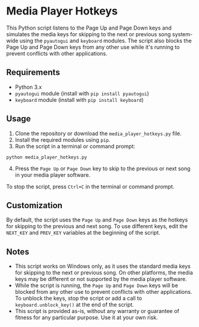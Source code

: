 # Media Player Hotkeys

This Python script listens to the Page Up and Page Down keys and simulates the media keys for skipping to the next or previous song system-wide using the `pyautogui` and `keyboard` modules. The script also blocks the Page Up and Page Down keys from any other use while it's running to prevent conflicts with other applications.

## Requirements

- Python 3.x
- `pyautogui` module (install with `pip install pyautogui`)
- `keyboard` module (install with `pip install keyboard`)

## Usage

1. Clone the repository or download the `media_player_hotkeys.py` file.
2. Install the required modules using `pip`.
3. Run the script in a terminal or command prompt:

`python media_player_hotkeys.py`

4. Press the `Page Up` or `Page Down` key to skip to the previous or next song in your media player software.

To stop the script, press `Ctrl+C` in the terminal or command prompt.

## Customization

By default, the script uses the `Page Up` and `Page Down` keys as the hotkeys for skipping to the previous and next song. To use different keys, edit the `NEXT_KEY` and `PREV_KEY` variables at the beginning of the script.

## Notes

- This script works on Windows only, as it uses the standard media keys for skipping to the next or previous song. On other platforms, the media keys may be different or not supported by the media player software.
- While the script is running, the `Page Up` and `Page Down` keys will be blocked from any other use to prevent conflicts with other applications. To unblock the keys, stop the script or add a call to `keyboard.unblock_key()` at the end of the script.
- This script is provided as-is, without any warranty or guarantee of fitness for any particular purpose. Use it at your own risk.

